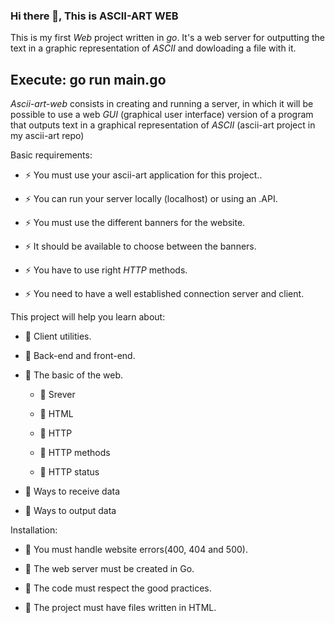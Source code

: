 ### Hi there 👋, This is  ASCII-ART WEB

This is my first _Web_ project written in _go_. It's a web server for outputting the text in a graphic representation of _ASCII_ and dowloading a file with it.

## Execute: go run main.go

_Ascii-art-web_ consists in creating and running a server, in which it will be possible to use a web _GUI_ (graphical user interface) version of a program that outputs text in a graphical representation of _ASCII_ (ascii-art project in my ascii-art repo)

Basic requirements:

- ⚡ You must use your ascii-art application for this project..

- ⚡ You can run your server locally (localhost) or using an .API. 

- ⚡ You must use the different banners for the website.

- ⚡ It should be available to choose between the banners.

- ⚡ You have to use right _HTTP_ methods.

- ⚡ You need to have a well established connection server and client.

This project will help you learn about: 

- 🌱 Client utilities.

- 🌱 Back-end and front-end.

- 🌱 The basic of the web.

    - 💬 Srever

    - 💬 HTML

    - 💬 HTTP 

    - 💬 HTTP methods

    - 💬 HTTP status

- 🌱 Ways to receive data

- 🌱 Ways to output data

Installation:

- 🌱 You must handle website errors(400, 404 and 500).

- 🌱 The web server must be created in Go.

- 🌱 The code must respect the good practices.

- 🌱 The project must have files written in HTML.
